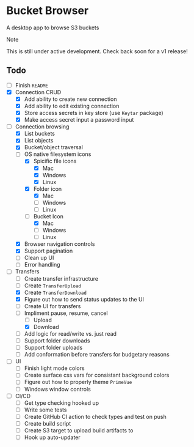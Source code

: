 # Bucket Browser

A desktop app to browse S3 buckets

> [!NOTE]
> This is still under active development. Check back soon for a v1 release!

## Todo

- [ ] Finish `README`
- [x] Connection CRUD
  - [x] Add ability to create new connection
  - [x] Add ability to edit existing connection
  - [x] Store access secrets in key store (use `Keytar` package)
  - [x] Make access secret input a password input
- [ ] Connection browsing
  - [x] List buckets
  - [x] List objects
  - [x] Bucket/object traversal
  - [ ] OS native filesystem icons
    - [x] Spicific file icons
      - [x] Mac
      - [x] Windows
      - [x] Linux
    - [x] Folder icon
      - [x] Mac
      - [ ] Windows
      - [ ] Linux
    - [ ] Bucket Icon
      - [x] Mac
      - [ ] Windows
      - [ ] Linux
  - [x] Browser navigation controls
  - [x] Support pagination
  - [ ] Clean up UI
  - [ ] Error handling
- [ ] Transfers
  - [ ] Create transfer infrastructure
  - [ ] Create `TransferUpload`
  - [x] Create `TransferDownload`
  - [x] Figure out how to send status updates to the UI
  - [ ] Create UI for transfers
  - [ ] Impliment pause, resume, cancel
    - [ ] Upload
    - [x] Download
  - [ ] Add logic for read/write vs. just read
  - [ ] Support folder downloads
  - [ ] Support folder uploads
  - [ ] Add conformation before transfers for budgetary reasons
- [ ] UI
  - [ ] Finish light mode colors
  - [ ] Create surface css vars for consistant background colors
  - [ ] Figure out how to properly theme `PrimeVue`
  - [ ] Windows window controls
- [ ] CI/CD
  - [ ] Get type checking hooked up
  - [ ] Write some tests
  - [ ] Create GitHub CI action to check types and test on push
  - [ ] Create build script
  - [ ] Create S3 target to upload build artifacts to
  - [ ] Hook up auto-updater
